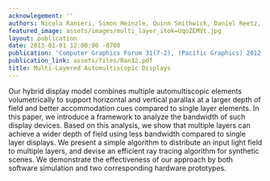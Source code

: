 ```yaml
---
acknowlegement: ''
authors: Nicola Ranieri, Simon Heinzle, Quinn Smithwick, Daniel Reetz, Lanny S. Smoot, Wojciech Matusik, Markus Gross
featured_image: assets/images/multi_layer_itok=UqoZEMVt.jpg
layout: publication
date: 2013-01-01 12:00:00 -0700
publication: 'Computer Graphics Forum 31(7-2), (Pacific Graphics) 2012 '
publication_link: assets/files/Ran12.pdf
title: Multi-Layered Automultiscopic Displays
---
```


Our hybrid display model combines multiple automultiscopic elements volumetrically to support horizontal and vertical parallax at a larger depth of field and better accommodation cues compared to single layer elements. In this paper, we introduce a framework to analyze the bandwidth of such display devices. Based on this analysis, we show that multiple layers can achieve a wider depth of field using less bandwidth compared to single layer displays. We present a simple algorithm to distribute an input light field to multiple layers, and devise an efficient ray tracing algorithm for synthetic scenes. We demonstrate the effectiveness of our approach by both software simulation and two corresponding hardware prototypes.